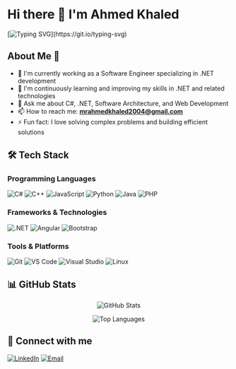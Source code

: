 # Hi there 👋 I'm Ahmed Khaled

[![Typing SVG](https://readme-typing-svg.herokuapp.com?font=Arial&color=7AF79A&size=30&lines=Hey!+It's+Ahmed!;I'm+a+Software+Engineer...;I'm+a+.NET+Developer...;I'm+passionate+about+coding!)](https://git.io/typing-svg)

## About Me 💫

- 🔭 I'm currently working as a Software Engineer specializing in .NET development
- 🌱 I'm continuously learning and improving my skills in .NET and related technologies
- 💬 Ask me about C#, .NET, Software Architecture, and Web Development
- 📫 How to reach me: **mrahmedkhaled2004@gmail.com**
- ⚡ Fun fact: I love solving complex problems and building efficient solutions

## 🛠️ Tech Stack

### Programming Languages
![C#](https://img.shields.io/badge/C%23-239120?style=for-the-badge&logo=c-sharp&logoColor=white)
![C++](https://img.shields.io/badge/C++-00599C?style=for-the-badge&logo=c%2B%2B&logoColor=white)
![JavaScript](https://img.shields.io/badge/JavaScript-F7DF1E?style=for-the-badge&logo=javascript&logoColor=black)
![Python](https://img.shields.io/badge/Python-3776AB?style=for-the-badge&logo=python&logoColor=white)
![Java](https://img.shields.io/badge/Java-ED8B00?style=for-the-badge&logo=java&logoColor=white)
![PHP](https://img.shields.io/badge/PHP-777BB4?style=for-the-badge&logo=php&logoColor=white)

### Frameworks & Technologies
![.NET](https://img.shields.io/badge/.NET-512BD4?style=for-the-badge&logo=.net&logoColor=white)
![Angular](https://img.shields.io/badge/Angular-DD0031?style=for-the-badge&logo=angular&logoColor=white)
![Bootstrap](https://img.shields.io/badge/Bootstrap-563D7C?style=for-the-badge&logo=bootstrap&logoColor=white)

### Tools & Platforms
![Git](https://img.shields.io/badge/Git-F05032?style=for-the-badge&logo=git&logoColor=white)
![VS Code](https://img.shields.io/badge/VS_Code-007ACC?style=for-the-badge&logo=visual-studio-code&logoColor=white)
![Visual Studio](https://img.shields.io/badge/Visual_Studio-5C2D91?style=for-the-badge&logo=visual-studio&logoColor=white)
![Linux](https://img.shields.io/badge/Linux-FCC624?style=for-the-badge&logo=linux&logoColor=black)

## 📊 GitHub Stats

<p align="center">
  <img src="https://github-readme-stats.vercel.app/api?username=ahmedkhsk&show_icons=true&theme=radical" alt="GitHub Stats" />
</p>

<p align="center">
  <img src="https://github-readme-stats.vercel.app/api/top-langs/?username=ahmedkhsk&layout=compact&theme=radical" alt="Top Languages" />
</p>

## 🤝 Connect with me

[![LinkedIn](https://img.shields.io/badge/LinkedIn-0077B5?style=for-the-badge&logo=linkedin&logoColor=white)](https://linkedin.com/in/ahmed-khaled-6146a1239)
[![Email](https://img.shields.io/badge/Email-D14836?style=for-the-badge&logo=gmail&logoColor=white)](mailto:mrahmedkhaled2004@gmail.com)


